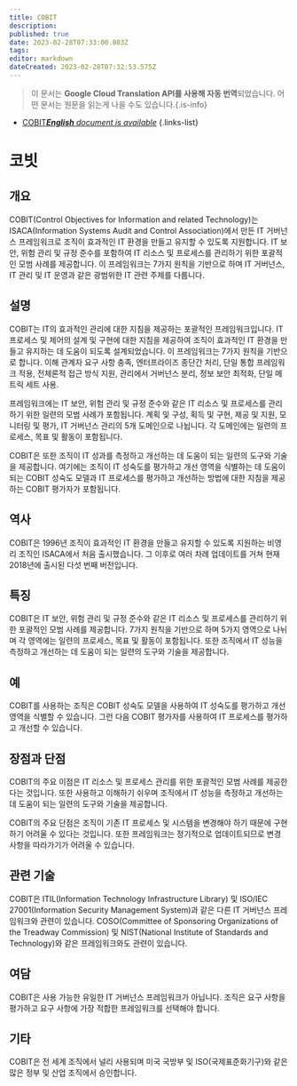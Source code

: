 ```yaml
---
title: COBIT
description: 
published: true
date: 2023-02-28T07:33:00.803Z
tags: 
editor: markdown
dateCreated: 2023-02-28T07:32:53.575Z
---
```


> 이 문서는 **Google Cloud Translation API를 사용해 자동 번역**되었습니다.
어떤 문서는 원문을 읽는게 나을 수도 있습니다.{.is-info}



- [COBIT***English** document is available*](/en/Knowledge-base/Dictionary/cobit)
{.links-list}


# 코빗

## 개요
COBIT(Control Objectives for Information and related Technology)는 ISACA(Information Systems Audit and Control Association)에서 만든 IT 거버넌스 프레임워크로 조직이 효과적인 IT 환경을 만들고 유지할 수 있도록 지원합니다. IT 보안, 위험 관리 및 규정 준수를 포함하여 IT 리소스 및 프로세스를 관리하기 위한 포괄적인 모범 사례를 제공합니다. 이 프레임워크는 7가지 원칙을 기반으로 하며 IT 거버넌스, IT 관리 및 IT 운영과 같은 광범위한 IT 관련 주제를 다룹니다.

## 설명
COBIT는 IT의 효과적인 관리에 대한 지침을 제공하는 포괄적인 프레임워크입니다. IT 프로세스 및 제어의 설계 및 구현에 대한 지침을 제공하여 조직이 효과적인 IT 환경을 만들고 유지하는 데 도움이 되도록 설계되었습니다. 이 프레임워크는 7가지 원칙을 기반으로 합니다. 이해 관계자 요구 사항 충족, 엔터프라이즈 종단간 처리, 단일 통합 프레임워크 적용, 전체론적 접근 방식 지원, 관리에서 거버넌스 분리, 정보 보안 최적화, 단일 메트릭 세트 사용.

프레임워크에는 IT 보안, 위험 관리 및 규정 준수와 같은 IT 리소스 및 프로세스를 관리하기 위한 일련의 모범 사례가 포함됩니다. 계획 및 구성, 획득 및 구현, 제공 및 지원, 모니터링 및 평가, IT 거버넌스 관리의 5개 도메인으로 나뉩니다. 각 도메인에는 일련의 프로세스, 목표 및 활동이 포함됩니다.

COBIT은 또한 조직이 IT 성과를 측정하고 개선하는 데 도움이 되는 일련의 도구와 기술을 제공합니다. 여기에는 조직이 IT 성숙도를 평가하고 개선 영역을 식별하는 데 도움이 되는 COBIT 성숙도 모델과 IT 프로세스를 평가하고 개선하는 방법에 대한 지침을 제공하는 COBIT 평가자가 포함됩니다.

## 역사
COBIT은 1996년 조직이 효과적인 IT 환경을 만들고 유지할 수 있도록 지원하는 비영리 조직인 ISACA에서 처음 출시했습니다. 그 이후로 여러 차례 업데이트를 거쳐 현재 2018년에 출시된 다섯 번째 버전입니다.

## 특징
COBIT은 IT 보안, 위험 관리 및 규정 준수와 같은 IT 리소스 및 프로세스를 관리하기 위한 포괄적인 모범 사례를 제공합니다. 7가지 원칙을 기반으로 하며 5가지 영역으로 나뉘며 각 영역에는 일련의 프로세스, 목표 및 활동이 포함됩니다. 또한 조직에서 IT 성능을 측정하고 개선하는 데 도움이 되는 일련의 도구와 기술을 제공합니다.

## 예
COBIT를 사용하는 조직은 COBIT 성숙도 모델을 사용하여 IT 성숙도를 평가하고 개선 영역을 식별할 수 있습니다. 그런 다음 COBIT 평가자를 사용하여 IT 프로세스를 평가하고 개선할 수 있습니다.

## 장점과 단점
COBIT의 주요 이점은 IT 리소스 및 프로세스 관리를 위한 포괄적인 모범 사례를 제공한다는 것입니다. 또한 사용하고 이해하기 쉬우며 조직에서 IT 성능을 측정하고 개선하는 데 도움이 되는 일련의 도구와 기술을 제공합니다.

COBIT의 주요 단점은 조직이 기존 IT 프로세스 및 시스템을 변경해야 하기 때문에 구현하기 어려울 수 있다는 것입니다. 또한 프레임워크는 정기적으로 업데이트되므로 변경 사항을 따라가기가 어려울 수 있습니다.

## 관련 기술
COBIT은 ITIL(Information Technology Infrastructure Library) 및 ISO/IEC 27001(Information Security Management System)과 같은 다른 IT 거버넌스 프레임워크와 관련이 있습니다. COSO(Committee of Sponsoring Organizations of the Treadway Commission) 및 NIST(National Institute of Standards and Technology)와 같은 프레임워크와도 관련이 있습니다.

## 여담
COBIT은 사용 가능한 유일한 IT 거버넌스 프레임워크가 아닙니다. 조직은 요구 사항을 평가하고 요구 사항에 가장 적합한 프레임워크를 선택해야 합니다.

## 기타
COBIT은 전 세계 조직에서 널리 사용되며 미국 국방부 및 ISO(국제표준화기구)와 같은 많은 정부 및 산업 조직에서 승인합니다.